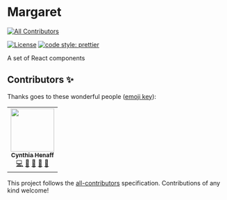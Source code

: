 # Margaret
<!-- ALL-CONTRIBUTORS-BADGE:START - Do not remove or modify this section -->
[![All Contributors](https://img.shields.io/badge/all_contributors-1-orange.svg?style=flat-square)](#contributors-)
<!-- ALL-CONTRIBUTORS-BADGE:END -->

[![License](https://img.shields.io/badge/License-Apache%202.0-blue.svg)](https://opensource.org/licenses/Apache-2.0)
[![code style: prettier](https://img.shields.io/badge/code_style-prettier-ff69b4.svg)](https://github.com/prettier/prettier)

A set of React components
## Contributors ✨

Thanks goes to these wonderful people ([emoji key](https://allcontributors.org/docs/en/emoji-key)):

<!-- ALL-CONTRIBUTORS-LIST:START - Do not remove or modify this section -->
<!-- prettier-ignore-start -->
<!-- markdownlint-disable -->
<table>
  <tr>
    <td align="center"><a href="http://cynthiahenaff.com"><img src="https://avatars.githubusercontent.com/u/26904024?v=4?s=100" width="100px;" alt=""/><br /><sub><b>Cynthia Henaff </b></sub></a><br /><a href="https://github.com/tymate/margaret/commits?author=cynthiahenaff" title="Code">💻</a> <a href="#ideas-cynthiahenaff" title="Ideas, Planning, & Feedback">🤔</a> <a href="https://github.com/tymate/margaret/issues?q=author%3Acynthiahenaff" title="Bug reports">🐛</a> <a href="https://github.com/tymate/margaret/commits?author=cynthiahenaff" title="Documentation">📖</a> <a href="https://github.com/tymate/margaret/pulls?q=is%3Apr+reviewed-by%3Acynthiahenaff" title="Reviewed Pull Requests">👀</a></td>
  </tr>
</table>

<!-- markdownlint-restore -->
<!-- prettier-ignore-end -->

<!-- ALL-CONTRIBUTORS-LIST:END -->

This project follows the [all-contributors](https://github.com/all-contributors/all-contributors) specification. Contributions of any kind welcome!